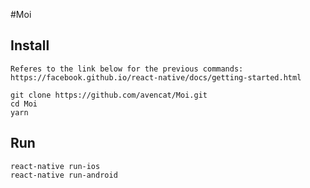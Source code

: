 #Moi

## Install

    Referes to the link below for the previous commands: 
    https://facebook.github.io/react-native/docs/getting-started.html
    
    git clone https://github.com/avencat/Moi.git
    cd Moi
    yarn
    
## Run

    react-native run-ios
    react-native run-android

